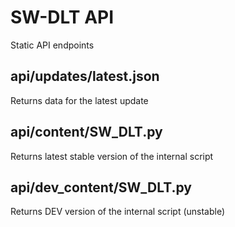 # SW-DLT API

Static API endpoints

## api/updates/latest.json

Returns data for the latest update

## api/content/SW_DLT.py

Returns latest stable version of the internal script

## api/dev_content/SW_DLT.py

Returns DEV version of the internal script (unstable)
